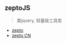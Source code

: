  ## zeptoJS  

 > 类jquery, 轻量级工具库

 - [zepto](http://zeptojs.com/)
 - [zepto CN](http://www.css88.com/doc/zeptojs_api/)
